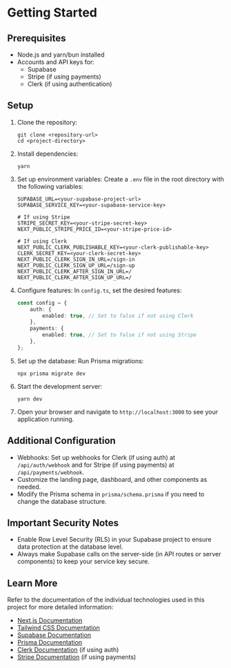 # Getting Started

## Prerequisites

-   Node.js and yarn/bun installed
-   Accounts and API keys for:
    -   Supabase
    -   Stripe (if using payments)
    -   Clerk (if using authentication)

## Setup

1. Clone the repository:

    ```
    git clone <repository-url>
    cd <project-directory>
    ```

2. Install dependencies:

    ```
    yarn
    ```

3. Set up environment variables:
   Create a `.env` file in the root directory with the following variables:

    ```
    SUPABASE_URL=<your-supabase-project-url>
    SUPABASE_SERVICE_KEY=<your-supabase-service-key>

    # If using Stripe
    STRIPE_SECRET_KEY=<your-stripe-secret-key>
    NEXT_PUBLIC_STRIPE_PRICE_ID=<your-stripe-price-id>

    # If using Clerk
    NEXT_PUBLIC_CLERK_PUBLISHABLE_KEY=<your-clerk-publishable-key>
    CLERK_SECRET_KEY=<your-clerk-secret-key>
    NEXT_PUBLIC_CLERK_SIGN_IN_URL=/sign-in
    NEXT_PUBLIC_CLERK_SIGN_UP_URL=/sign-up
    NEXT_PUBLIC_CLERK_AFTER_SIGN_IN_URL=/
    NEXT_PUBLIC_CLERK_AFTER_SIGN_UP_URL=/
    ```

4. Configure features:
   In `config.ts`, set the desired features:

    ```typescript
    const config = {
        auth: {
            enabled: true, // Set to false if not using Clerk
        },
        payments: {
            enabled: true, // Set to false if not using Stripe
        },
    };
    ```

5. Set up the database:
   Run Prisma migrations:

    ```
    npx prisma migrate dev
    ```

6. Start the development server:

    ```
    yarn dev
    ```

7. Open your browser and navigate to `http://localhost:3000` to see your application running.

## Additional Configuration

-   Webhooks: Set up webhooks for Clerk (if using auth) at `/api/auth/webhook` and for Stripe (if using payments) at `/api/payments/webhook`.
-   Customize the landing page, dashboard, and other components as needed.
-   Modify the Prisma schema in `prisma/schema.prisma` if you need to change the database structure.

## Important Security Notes

-   Enable Row Level Security (RLS) in your Supabase project to ensure data protection at the database level.
-   Always make Supabase calls on the server-side (in API routes or server components) to keep your service key secure.

## Learn More

Refer to the documentation of the individual technologies used in this project for more detailed information:

-   [Next.js Documentation](https://nextjs.org/docs)
-   [Tailwind CSS Documentation](https://tailwindcss.com/docs)
-   [Supabase Documentation](https://supabase.io/docs)
-   [Prisma Documentation](https://www.prisma.io/docs)
-   [Clerk Documentation](https://clerk.dev/docs) (if using auth)
-   [Stripe Documentation](https://stripe.com/docs) (if using payments)
